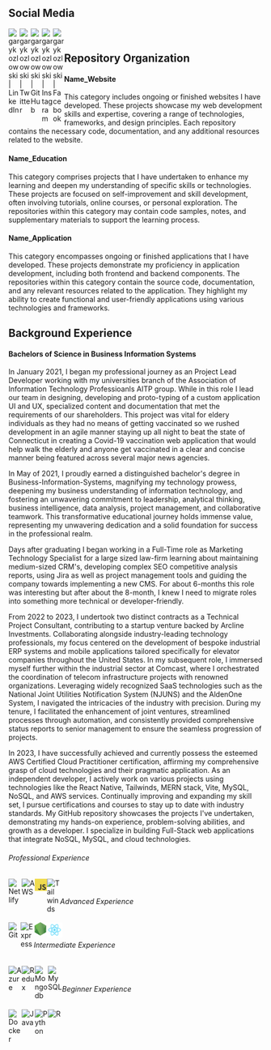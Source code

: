 

<h2 color="blue">Social Media</h2>
<a href="https://www.linkedin.com/in/gary-kozlowski-825053138/"><img align="left" alt="garykozlowski | LinkedIn" width="22px" src="https://cdn.jsdelivr.net/npm/simple-icons@v3/icons/linkedin.svg" /></a>
<a href="https://twitter.com/GaryKozlowski1"><img align="left" alt="garykozlowski | Twitter" width="22px" src="https://cdn.jsdelivr.net/npm/simple-icons@v3/icons/twitter.svg" /></a>
<a href="https://github.com/gkozlowskidesign"><img align="left" alt="garykozlowski | GitHub" width="22px" src="https://cdn.jsdelivr.net/npm/simple-icons@v3/icons/github.svg" /></a>
<a href="https://www.instagram.com/garykozlowski1/?next=%2Fgary_kozlowski1%2F"><img align="left" alt="garykozlowski | Instagram" width="22px" src="https://cdn.jsdelivr.net/npm/simple-icons@v3/icons/instagram.svg" /></a>
<a href="https://www.facebook.com/garyjr.kozlowski/"><img align="left" alt="garykozlowski | Facebook" width="22px" src="https://cdn.jsdelivr.net/npm/simple-icons@v3/icons/facebook.svg" /></a>


<br>

<h2 color="blue">Repository Organization</h2>

<h4 color="orange">Name_Website</h4>
This category includes ongoing or finished websites I have developed. These projects showcase my web development skills and expertise, covering a range of technologies, frameworks, and design principles. Each repository contains the necessary code, documentation, and any additional resources related to the website.

<h4 color="orange">Name_Education</h4>
This category comprises projects that I have undertaken to enhance my learning and deepen my understanding of specific skills or technologies. These projects are focused on self-improvement and skill development, often involving tutorials, online courses, or personal exploration. The repositories within this category may contain code samples, notes, and supplementary materials to support the learning process.

<h4 color="orange">Name_Application</h4>
This category encompasses ongoing or finished applications that I have developed. These projects demonstrate my proficiency in application development, including both frontend and backend components. The repositories within this category contain the source code, documentation, and any relevant resources related to the application. They highlight my ability to create functional and user-friendly applications using various technologies and frameworks.

<br>

<h2 color="blue">Background Experience</h2>

<h4 color="orange">Bachelors of Science in Business Information Systems</h4>

<p>In January 2021, I began my professional journey as an Project Lead Developer working with my universities branch of the Association of Information Technology Professioanls AITP group. While in this role I lead our team in designing, developing and proto-typing of a custom application UI and UX, specialized content and documentation that met the requirements of our shareholders. This project was vital for eldery individuals as they had no means of getting vaccinated so we rushed development in an agile manner staying up all night to beat the state of Connecticut in creating a Covid-19 vaccination web application that would help walk the elderly and anyone get vaccinated in a clear and concise manner being featured across several major news agencies.</p>

<p>In May of 2021, I proudly earned a distinguished bachelor's degree in Business-Information-Systems, magnifying my technology prowess, deepening my business understanding of information technology, and fostering an unwavering commitment to leadership, analytical thinking, business intelligence, data analysis, project management, and collaborative teamwork. This transformative educational journey holds immense value, representing my unwavering dedication and a solid foundation for success in the professional realm.</p>

<p>Days after graduating I began working in a Full-Time role as Marketing Technology Specialist for a large sized law-firm learning about maintaining medium-sized CRM's, developing complex SEO competitive analysis reports, using Jira as well as project management tools and guiding the company towards implementing a new CMS. For about 6-months this role was interesting but after about the 8-month, I knew I need to migrate roles into something more technical or developer-friendly.</p>

<p>From 2022 to 2023, I undertook two distinct contracts as a Technical Project Consultant, contributing to a startup venture backed by Arcline Investments. Collaborating alongside industry-leading technology professionals, my focus centered on the development of bespoke industrial ERP systems and mobile applications tailored specifically for elevator companies throughout the United States. In my subsequent role, I immersed myself further within the industrial sector at Comcast, where I orchestrated the coordination of telecom infrastructure projects with renowned organizations. Leveraging widely recognized SaaS technologies such as the National Joint Utilities Notification System (NJUNS) and the AldenOne System, I navigated the intricacies of the industry with precision. During my tenure, I facilitated the enhancement of joint ventures, streamlined processes through automation, and consistently provided comprehensive status reports to senior management to ensure the seamless progression of projects.</p>

<p>In 2023, I have successfully achieved and currently possess the esteemed AWS Certified Cloud Practitioner certification, affirming my comprehensive grasp of cloud technologies and their pragmatic application. As an independent developer, I actively work on various projects using technologies like the React Native, Tailwinds, MERN stack, Vite, MySQL, NoSQL, and AWS services. Continually improving and expanding my skill set, I pursue certifications and courses to stay up to date with industry standards. My GitHub repository showcases the projects I've undertaken, demonstrating my hands-on experience, problem-solving abilities, and growth as a developer. I specialize in building Full-Stack web applications that integrate NoSQL, MySQL, and cloud technologies. </p>




<h6>Professional Experience</h6>
  <img align="left" alt="Netlify" width="26px" src="https://cdn.iconscout.com/icon/free/png-256/netlify-3629537-3032320.png" />
 <img align="left" alt="AWS" width="26px" src="https://static-00.iconduck.com/assets.00/aws-icon-512x512-hniukvcn.png" />
  <img align="left" alt="JavaScript" width="24px" src="https://raw.githubusercontent.com/github/explore/80688e429a7d4ef2fca1e82350fe8e3517d3494d/topics/javascript/javascript.png" />
   <img align="left" alt="Tailwinds" width="26px" src="https://upload.wikimedia.org/wikipedia/commons/thumb/d/d5/Tailwind_CSS_Logo.svg/1200px-Tailwind_CSS_Logo.svg.png" />

 

 
<br>
  
<h6>Advanced Experience</h6>
  <img align="left" alt="Git" width="24px" src="https://avatars.githubusercontent.com/u/18133?s=200&v=4" />
 <img align="left" alt="Express" width="26px" src="https://upload.wikimedia.org/wikipedia/commons/thumb/8/88/Status_iucn_EX_icon.svg/480px-Status_iucn_EX_icon.svg.png" />
 <img href="#" align="left" alt="Node.js" width="26px" src="https://raw.githubusercontent.com/github/explore/80688e429a7d4ef2fca1e82350fe8e3517d3494d/topics/nodejs/nodejs.png" />
  <img align="left" alt="React" width="30px" src="https://raw.githubusercontent.com/github/explore/80688e429a7d4ef2fca1e82350fe8e3517d3494d/topics/react/react.png" />

 <br>
   
<h6>Intermediate Experience</h6>
<img align="left" alt="Azure" width="26px" src="https://upload.wikimedia.org/wikipedia/commons/thumb/f/fa/Microsoft_Azure.svg/1200px-Microsoft_Azure.svg.png" />
 <img align="left" alt="Redux" width="26px" src="https://img.icons8.com/color/480/redux.png" />
  <img align="left" alt="Mongodb" width="26px" src="https://www.svgrepo.com/show/331488/mongodb.svg" />
  <img align="left" alt="MySQL" width="28px" src="https://play-lh.googleusercontent.com/BXzgnDx84yskYrBdGOQ7zkEI004SdjNfoX-ltpqWjx3f6qOHIS0rDPwDWWvnHaE24Ruc" />

 <br>
   
<h6>Beginner Experience</h6>
<img align="left" alt="Docker" width="26px" src="https://cdn-icons-png.flaticon.com/512/919/919853.png" />
<img align="left" alt="Java" width="26px" src="https://cdn0.iconfinder.com/data/icons/flat-round-system/512/java-512.png" />
<img align="left" alt="Python" width="26px" src="https://cdn3.iconfinder.com/data/icons/logos-and-brands-adobe/512/267_Python-512.png" />
<img align="left" alt="R" width="28px" src="https://cdn4.iconfinder.com/data/icons/logos-and-brands/512/285_R_Project_logo-512.png" />

<br>
<br>
<br>
<br>


  

    
 
 

